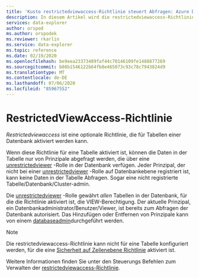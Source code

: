 ```yaml
---
title: 'Kusto restrictedviewaccess-Richtlinie steuert Abfragen: Azure Daten-Explorer'
description: In diesem Artikel wird die restrictedviewaccess-Richtlinie in Azure Daten-Explorer beschrieben.
services: data-explorer
author: orspod
ms.author: orspodek
ms.reviewer: rkarlin
ms.service: data-explorer
ms.topic: reference
ms.date: 02/19/2020
ms.openlocfilehash: be9eea23373489faf44c70146109fe1488877269
ms.sourcegitcommit: b08b1546122b64fb8e465073c93c78c7943824d9
ms.translationtype: MT
ms.contentlocale: de-DE
ms.lasthandoff: 07/06/2020
ms.locfileid: "85967552"
---
```

# <a name="restricted-view-access-policy"></a>RestrictedViewAccess-Richtlinie

*Restrictedviewaccess* ist eine optionale Richtlinie, die für Tabellen einer Datenbank aktiviert werden kann.

Wenn diese Richtlinie für eine Tabelle aktiviert ist, können die Daten in der Tabelle nur von Prinzipale abgefragt werden, die über eine [unrestrictedviewer](../management/access-control/role-based-authorization.md) -Rolle in der Datenbank verfügen.
Jeder Prinzipal, der nicht bei einer [unrestrictedviewer](../management/access-control/role-based-authorization.md) -Rolle auf Datenbankebene registriert ist, kann keine Daten in der Tabelle Abfragen. Sogar eine nicht registrierte Tabelle/Datenbank/Cluster-admin.

Die [unrestrictedviewer](../management/access-control/role-based-authorization.md) -Rolle gewährt *allen* Tabellen in der Datenbank, für die die Richtlinie aktiviert ist, die VIEW-Berechtigung.
Der aktuelle Prinzipal, ein Datenbankadministrator/Benutzer/Viewer, ist bereits zum Abfragen der Datenbank autorisiert. Das Hinzufügen oder Entfernen von Prinzipale kann von einem [databaseadmin](../management/access-control/role-based-authorization.md)durchgeführt werden.

> [!NOTE]
> Die restrictedviewaccess-Richtlinie kann nicht für eine Tabelle konfiguriert werden, für die eine [Sicherheit auf Zeilenebene Richtlinie](./rowlevelsecuritypolicy.md) aktiviert ist.

Weitere Informationen finden Sie unter den Steuerungs Befehlen zum Verwalten der [restrictedviewaccess-Richtlinie](../management/restrictedviewaccess-policy.md).
